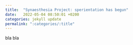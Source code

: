 ```yaml
---
title:  "Synaesthesia Project: sperientation has begun"
date:   2022-05-04 08:50:01 +0200
categories: jekyll update
permalink: ":categories/:title"
---
```


bla bla
